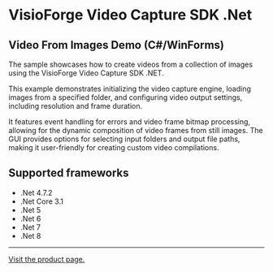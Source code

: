 ﻿# VisioForge Video Capture SDK .Net

## Video From Images Demo (C#/WinForms)

The sample showcases how to create videos from a collection of images using the VisioForge Video Capture SDK .NET.

This example demonstrates initializing the video capture engine, loading images from a specified folder, and configuring video output settings, including resolution and frame duration.

It features event handling for errors and video frame bitmap processing, allowing for the dynamic composition of video frames from still images. The GUI provides options for selecting input folders and output file paths, making it user-friendly for creating custom video compilations.

## Supported frameworks

* .Net 4.7.2
* .Net Core 3.1
* .Net 5
* .Net 6
* .Net 7
* .Net 8

---

[Visit the product page.](https://www.visioforge.com/video-capture-sdk-net)
